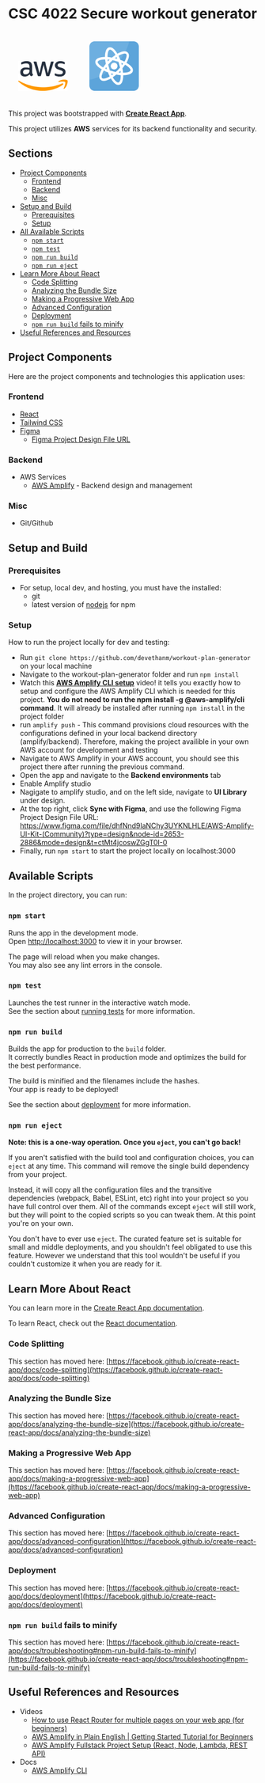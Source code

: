 # CSC 4022 Secure workout generator

<div>
    <img src="./assets/aws.png" alt="Example Image" width="100" style="padding: 20px;"/>
    <img src="./assets/react.png" alt="Example Image" width="100" style="padding: 20px;"/>
</div>


This project was bootstrapped with [**Create React App**](https://github.com/facebook/create-react-app).

This project utilizes **AWS** services for its backend functionality and security.

## Sections
- [Project Components](#project-components)
    - [Frontend](#frontend)
    - [Backend](#backend)
    - [Misc](#misc)
- [Setup and Build](#setup-and-build)
    - [Prerequisites](#prerequisites)
    - [Setup](#setup)
- [All Available Scripts](#available-scripts)
  - [`npm start`](#npm-start)
  - [`npm test`](#npm-test)
  - [`npm run build`](#npm-run-build)
  - [`npm run eject`](#npm-run-eject)
- [Learn More About React](#learn-more-about-react)
  - [Code Splitting](#code-splitting)
  - [Analyzing the Bundle Size](#analyzing-the-bundle-size)
  - [Making a Progressive Web App](#making-a-progressive-web-app)
  - [Advanced Configuration](#advanced-configuration)
  - [Deployment](#deployment)
  - [`npm run build` fails to minify](#npm-run-build-fails-to-minify)
- [Useful References and Resources](#useful-references-and-resources)

## Project Components

Here are the project components and technologies this application uses:

### Frontend
- [React](https://react.dev/)
- [Tailwind CSS](https://tailwindcss.com/)
- [Figma](https://www.figma.com)
    - [Figma Project Design File URL](https://www.figma.com/file/dhfNnd9laNChy3UYKNLHLE/AWS-Amplify-UI-Kit-(Community)?type=design&node-id=2653-2886&mode=design&t=ctMt4jcoswZGgT0I-0)
### Backend
- AWS Services
    - [AWS Amplify](https://aws.amazon.com/amplify/) - Backend design and management
### Misc
- Git/Github

## Setup and Build

### Prerequisites
- For setup, local dev, and hosting, you must have the installed:
    - git
    - latest version of [nodejs](https://nodejs.org/en) for npm

### Setup 

How to run the project locally for dev and testing:
- Run `git clone https://github.com/devethanm/workout-plan-generator` on your local machine
- Navigate to the workout-plan-generator folder and run `npm install`
- Watch this [**AWS Amplify CLI setup**](https://www.youtube.com/watch?time_continue=11&v=fWbM5DLh25U&embeds_referring_euri=https%3A%2F%2Fdocs.amplify.aws%2F&feature=emb_logo) video! it tells you exactly how to setup and configure the AWS Amplify CLI which is needed for this project. **You do not need to run the npm install -g @aws-amplify/cli command**. It will already be installed after running `npm install` in the project folder
- run `amplify push` - This command provisions cloud resources with the configurations defined in your local backend directory (amplify/backend). Therefore, making the project availible in your own AWS account for development and testing
- Navigate to AWS Amplify in your AWS account, you should see this project there after running the previous command.
- Open the app and navigate to the **Backend environments** tab
- Enable Amplify studio
- Nagigate to amplify studio, and on the left side, navigate to **UI Library** under design.
- At the top right, click **Sync with Figma**, and use the following Figma Project Design File URL: https://www.figma.com/file/dhfNnd9laNChy3UYKNLHLE/AWS-Amplify-UI-Kit-(Community)?type=design&node-id=2653-2886&mode=design&t=ctMt4jcoswZGgT0I-0
- Finally, run `npm start` to start the project locally on localhost:3000

## Available Scripts

In the project directory, you can run:

### `npm start`

Runs the app in the development mode.\
Open [http://localhost:3000](http://localhost:3000) to view it in your browser.

The page will reload when you make changes.\
You may also see any lint errors in the console.

### `npm test`

Launches the test runner in the interactive watch mode.\
See the section about [running tests](https://facebook.github.io/create-react-app/docs/running-tests) for more information.

### `npm run build`

Builds the app for production to the `build` folder.\
It correctly bundles React in production mode and optimizes the build for the best performance.

The build is minified and the filenames include the hashes.\
Your app is ready to be deployed!

See the section about [deployment](https://facebook.github.io/create-react-app/docs/deployment) for more information.

### `npm run eject`

**Note: this is a one-way operation. Once you `eject`, you can't go back!**

If you aren't satisfied with the build tool and configuration choices, you can `eject` at any time. This command will remove the single build dependency from your project.

Instead, it will copy all the configuration files and the transitive dependencies (webpack, Babel, ESLint, etc) right into your project so you have full control over them. All of the commands except `eject` will still work, but they will point to the copied scripts so you can tweak them. At this point you're on your own.

You don't have to ever use `eject`. The curated feature set is suitable for small and middle deployments, and you shouldn't feel obligated to use this feature. However we understand that this tool wouldn't be useful if you couldn't customize it when you are ready for it.

## Learn More About React

You can learn more in the [Create React App documentation](https://facebook.github.io/create-react-app/docs/getting-started).

To learn React, check out the [React documentation](https://reactjs.org/).

### Code Splitting

This section has moved here: [https://facebook.github.io/create-react-app/docs/code-splitting](https://facebook.github.io/create-react-app/docs/code-splitting)

### Analyzing the Bundle Size

This section has moved here: [https://facebook.github.io/create-react-app/docs/analyzing-the-bundle-size](https://facebook.github.io/create-react-app/docs/analyzing-the-bundle-size)

### Making a Progressive Web App

This section has moved here: [https://facebook.github.io/create-react-app/docs/making-a-progressive-web-app](https://facebook.github.io/create-react-app/docs/making-a-progressive-web-app)

### Advanced Configuration

This section has moved here: [https://facebook.github.io/create-react-app/docs/advanced-configuration](https://facebook.github.io/create-react-app/docs/advanced-configuration)

### Deployment

This section has moved here: [https://facebook.github.io/create-react-app/docs/deployment](https://facebook.github.io/create-react-app/docs/deployment)

### `npm run build` fails to minify

This section has moved here: [https://facebook.github.io/create-react-app/docs/troubleshooting#npm-run-build-fails-to-minify](https://facebook.github.io/create-react-app/docs/troubleshooting#npm-run-build-fails-to-minify)

## Useful References and Resources
- Videos
    - [How to use React Router for multiple pages on your web app (for beginners)](https://www.youtube.com/watch?v=TWz4TjSssbg)
    - [AWS Amplify in Plain English | Getting Started Tutorial for Beginners](https://www.youtube.com/watch?v=HdCmo0a3ngM)
    - [AWS Amplify Fullstack Project Setup (React, Node, Lambda, REST API)](https://www.youtube.com/watch?v=T4MQrRDo20w)
- Docs
    - [AWS Amplify CLI](https://docs.amplify.aws/cli/)
